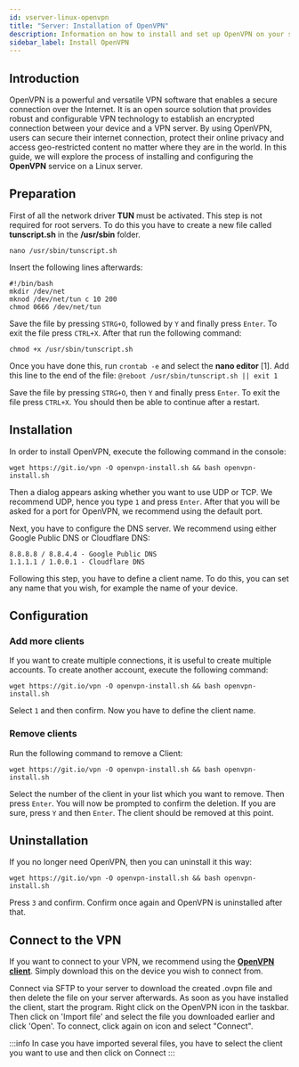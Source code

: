 ```yaml
---
id: vserver-linux-openvpn
title: "Server: Installation of OpenVPN"
description: Information on how to install and set up OpenVPN on your server from ZAP-Hosting - ZAP-Hosting.com documentation
sidebar_label: Install OpenVPN
---
```


## Introduction

OpenVPN is a powerful and versatile VPN software that enables a secure connection over the Internet. It is an open source solution that provides robust and configurable VPN technology to establish an encrypted connection between your device and a VPN server. By using OpenVPN, users can secure their internet connection, protect their online privacy and access geo-restricted content no matter where they are in the world. In this guide, we will explore the process of installing and configuring the **OpenVPN** service on a Linux server.

## Preparation

First of all the network driver **TUN** must be activated. This step is not required for root servers.
To do this you have to create a new file called **tunscript.sh** in the **/usr/sbin** folder. 

```
nano /usr/sbin/tunscript.sh 
```

Insert the following lines afterwards:
```
#!/bin/bash
mkdir /dev/net
mknod /dev/net/tun c 10 200
chmod 0666 /dev/net/tun
```

Save the file by pressing `STRG+O`, followed by `Y` and finally press `Enter`. To exit the file press `CTRL+X`. After that run the following command: 

```
chmod +x /usr/sbin/tunscript.sh
```

Once you have done this, run ``crontab -e`` and select the **nano editor** [1]. Add this line to the end of the file:
``` @reboot /usr/sbin/tunscript.sh || exit 1 ```

Save the file by pressing `STRG+O`, then `Y` and finally press `Enter`. To exit the file press `CTRL+X`. You should then be able to continue after a restart.

## Installation

In order to install OpenVPN, execute the following command in the console: 
```
wget https://git.io/vpn -O openvpn-install.sh && bash openvpn-install.sh
```

Then a dialog appears asking whether you want to use UDP or TCP. We recommend UDP, hence you type `1` and press `Enter`. After that you will be asked for a port for OpenVPN, we recommend using the default port.

Next, you have to configure the DNS server. We recommend using either Google Public DNS or Cloudflare DNS:
```
8.8.8.8 / 8.8.4.4 - Google Public DNS
1.1.1.1 / 1.0.0.1 - Cloudflare DNS
```

Following this step, you have to define a client name. To do this, you can set any name that you wish, for example the name of your device.

## Configuration

### Add more clients

If you want to create multiple connections, it is useful to create multiple accounts. To create another account, execute the following command: 
```
wget https://git.io/vpn -O openvpn-install.sh && bash openvpn-install.sh
```

Select `1` and then confirm. Now you have to define the client name. 

### Remove clients
Run the following command to remove a Client:
```
wget https://git.io/vpn -O openvpn-install.sh && bash openvpn-install.sh
```

Select the number of the client in your list which you want to remove. Then press `Enter`. You will now be prompted to confirm the deletion. If you are sure, press `Y` and then `Enter`.
The client should be removed at this point. 

## Uninstallation

If you no longer need OpenVPN, then you can uninstall it this way:
```
wget https://git.io/vpn -O openvpn-install.sh && bash openvpn-install.sh
```
Press `3` and confirm. Confirm once again and OpenVPN is uninstalled after that.

## Connect to the VPN
If you want to connect to your VPN, we recommend using the **[OpenVPN client](https://openvpn.net/community-downloads/)**. Simply download this on the device you wish to connect from.

Connect via SFTP to your server to download the created .ovpn file and then delete the file on your server afterwards. As soon as you have installed the client, start the program. Right click on the OpenVPN icon in the taskbar. Then click on 'Import file' and select the file you downloaded earlier and click 'Open'. To connect, click again on icon and select "Connect".

:::info
In case you have imported several files, you have to select the client you want to use and then click on Connect
:::